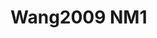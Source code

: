 # Wang2009 NM1
<a name="material" />
<script type="application/ld+json">

  {
    "@context": "https://schema.org/",
    "@type": "ChemicalSubstance",
    "http://purl.org/dc/terms/conformsTo":
      {
        "@type": "CreativeWork",
        "@id": "https://bioschemas.org/profiles/ChemicalSubstance/0.4-RELEASE/"
      },
    "@id": "https://egonw.github.io/nanowiki/nanowiki164.html#material",
    "name": "Wang2009 NM1",
    "sameAs: "http://127.0.0.1/mediawiki/index.php/Special:URIResolver/Wang2009_NM1"
  }
</script>

